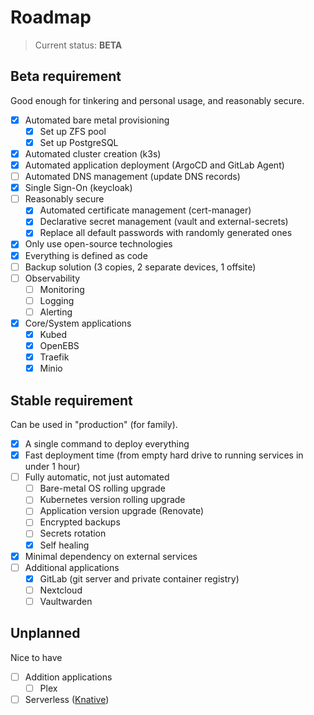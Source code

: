 # Roadmap

> Current status: **BETA**

## Beta requirement

Good enough for tinkering and personal usage, and reasonably secure.

- [x] Automated bare metal provisioning
  - [x] Set up ZFS pool
  - [x] Set up PostgreSQL
- [x] Automated cluster creation (k3s)
- [x] Automated application deployment (ArgoCD and GitLab Agent)
- [ ] Automated DNS management (update DNS records)
- [x] Single Sign-On (keycloak)
- [ ] Reasonably secure
  - [x] Automated certificate management (cert-manager)
  - [x] Declarative secret management (vault and external-secrets)
  - [x] Replace all default passwords with randomly generated ones
- [x] Only use open-source technologies
- [x] Everything is defined as code
- [ ] Backup solution (3 copies, 2 separate devices, 1 offsite)
- [ ] Observability
  - [ ] Monitoring
  - [ ] Logging
  - [ ] Alerting
- [x] Core/System applications
  - [x] Kubed
  - [x] OpenEBS
  - [x] Traefik
  - [x] Minio

## Stable requirement

Can be used in "production" (for family).

- [x] A single command to deploy everything
- [x] Fast deployment time (from empty hard drive to running services in under 1 hour)
- [ ] Fully automatic, not just automated
  - [ ] Bare-metal OS rolling upgrade
  - [ ] Kubernetes version rolling upgrade
  - [ ] Application version upgrade (Renovate)
  - [ ] Encrypted backups
  - [ ] Secrets rotation
  - [x] Self healing
- [x] Minimal dependency on external services
- [ ] Additional applications
  - [x] GitLab (git server and private container registry)
  - [ ] Nextcloud
  - [ ] Vaultwarden

## Unplanned

Nice to have

- [ ] Addition applications
  - [ ] Plex
- [ ] Serverless ([Knative](https://knative.dev/))
